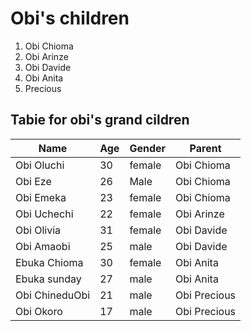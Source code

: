 # Obi's children 

1. Obi Chioma
2. Obi Arinze
3. Obi Davide
4. Obi Anita
5. Precious

## Tabie for obi's grand cildren

|Name|Age|Gender|Parent|
|---|---|---|---|
|Obi Oluchi|30|female|Obi Chioma|
|Obi Eze |26|Male|Obi Chioma|
|Obi Emeka|23|female|Obi Chioma|
|Obi Uchechi|22|female|Obi Arinze|
|Obi Olivia|31|female|Obi Davide|
|Obi Amaobi|25|male|Obi Davide|
|Ebuka Chioma|30|female|Obi Anita|
|Ebuka sunday|27|male|Obi Anita|
|Obi ChineduObi|21|male|Obi Precious|
|Obi Okoro|17|male|Obi Precious|


